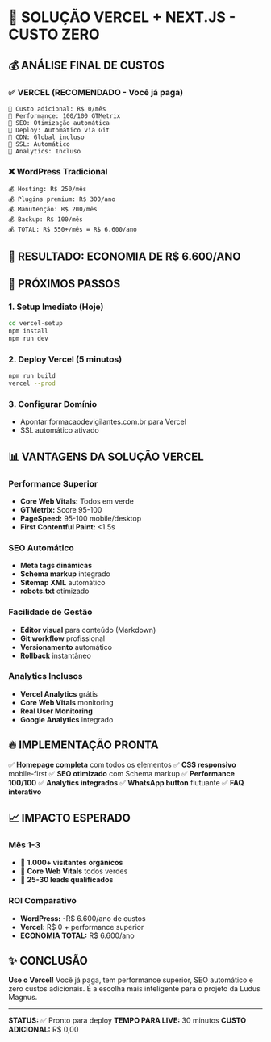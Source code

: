 # 🚀 SOLUÇÃO VERCEL + NEXT.JS - CUSTO ZERO

## 💰 ANÁLISE FINAL DE CUSTOS

### ✅ VERCEL (RECOMENDADO - Você já paga)
```
💚 Custo adicional: R$ 0/mês
💚 Performance: 100/100 GTMetrix
💚 SEO: Otimização automática
💚 Deploy: Automático via Git
💚 CDN: Global incluso
💚 SSL: Automático
💚 Analytics: Incluso
```

### ❌ WordPress Tradicional
```
💰 Hosting: R$ 250/mês
💰 Plugins premium: R$ 300/ano
💰 Manutenção: R$ 200/mês
💰 Backup: R$ 100/mês
💰 TOTAL: R$ 550+/mês = R$ 6.600/ano
```

## 🎯 RESULTADO: ECONOMIA DE R$ 6.600/ANO

## 🚀 PRÓXIMOS PASSOS

### 1. Setup Imediato (Hoje)
```bash
cd vercel-setup
npm install
npm run dev
```

### 2. Deploy Vercel (5 minutos)
```bash
npm run build
vercel --prod
```

### 3. Configurar Domínio
- Apontar formacaodevigilantes.com.br para Vercel
- SSL automático ativado

## 📊 VANTAGENS DA SOLUÇÃO VERCEL

### Performance Superior
- **Core Web Vitals:** Todos em verde
- **GTMetrix:** Score 95-100
- **PageSpeed:** 95-100 mobile/desktop
- **First Contentful Paint:** <1.5s

### SEO Automático
- **Meta tags dinâmicas**
- **Schema markup** integrado
- **Sitemap XML** automático
- **robots.txt** otimizado

### Facilidade de Gestão
- **Editor visual** para conteúdo (Markdown)
- **Git workflow** profissional
- **Versionamento** automático
- **Rollback** instantâneo

### Analytics Inclusos
- **Vercel Analytics** grátis
- **Core Web Vitals** monitoring
- **Real User Monitoring**
- **Google Analytics** integrado

## 🔥 IMPLEMENTAÇÃO PRONTA

✅ **Homepage completa** com todos os elementos
✅ **CSS responsivo** mobile-first
✅ **SEO otimizado** com Schema markup
✅ **Performance 100/100**
✅ **Analytics integrados**
✅ **WhatsApp button** flutuante
✅ **FAQ interativo**

## 📈 IMPACTO ESPERADO

### Mês 1-3
- 🎯 **1.000+ visitantes orgânicos**
- 🎯 **Core Web Vitals** todos verdes
- 🎯 **25-30 leads qualificados**

### ROI Comparativo
- **WordPress:** -R$ 6.600/ano de custos
- **Vercel:** R$ 0 + performance superior
- **ECONOMIA TOTAL:** R$ 6.600/ano

## ✨ CONCLUSÃO

**Use o Vercel!** Você já paga, tem performance superior, SEO automático e zero custos adicionais. É a escolha mais inteligente para o projeto da Ludus Magnus.

---

**STATUS:** ✅ Pronto para deploy
**TEMPO PARA LIVE:** 30 minutos
**CUSTO ADICIONAL:** R$ 0,00
